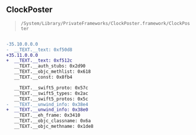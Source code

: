 ## ClockPoster

> `/System/Library/PrivateFrameworks/ClockPoster.framework/ClockPoster`

```diff

-35.10.0.0.0
-  __TEXT.__text: 0xf50d8
+35.11.0.0.0
+  __TEXT.__text: 0xf512c
   __TEXT.__auth_stubs: 0x2d90
   __TEXT.__objc_methlist: 0x618
   __TEXT.__const: 0x8fb4

   __TEXT.__swift5_proto: 0x57c
   __TEXT.__swift5_types: 0x2ac
   __TEXT.__swift5_protos: 0x5c
-  __TEXT.__unwind_info: 0x38e4
+  __TEXT.__unwind_info: 0x38e0
   __TEXT.__eh_frame: 0x3410
   __TEXT.__objc_classname: 0x6a
   __TEXT.__objc_methname: 0x1de8

```
